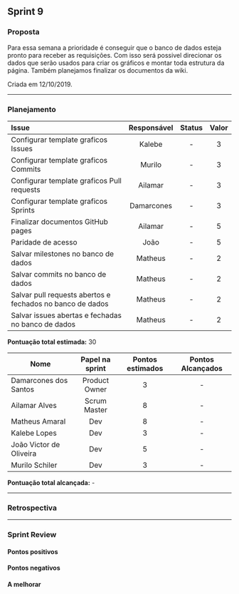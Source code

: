 ## Sprint 9

### Proposta

Para essa semana a prioridade é conseguir que o banco de dados esteja pronto para receber as requisições. Com isso será possivel direcionar os dados que serão usados para criar os gráficos e montar toda estrutura da página. Também planejamos finalizar os documentos da wiki.

Criada em 12/10/2019. 

---

### Planejamento

**Issue** | **Responsável** | **Status** | **Valor** 
:-------- | :-------------: | :--------: | :-------:
Configurar template graficos Issues | Kalebe | - | 3 
Configurar template graficos Commits | Murilo | - | 3 
Configurar template graficos Pull requests | Ailamar | - | 3 
Configurar template graficos Sprints | Damarcones | - | 3
Finalizar documentos GitHub pages | Ailamar | - | 5
Paridade de acesso | João | - | 5
Salvar milestones no banco de dados | Matheus | - | 2
Salvar commits no banco de dados | Matheus | - | 2
Salvar pull requests abertos e fechados no banco de dados | Matheus | - | 2
Salvar issues abertas e fechadas no banco de dados | Matheus | - | 2


**Pontuação total estimada:** 30


**Nome** | **Papel na sprint** | **Pontos estimados** | **Pontos Alcançados**
---------|:-------------------:| :------------------: | :-------------------:
Damarcones dos Santos | Product Owner | 3 | -
Ailamar Alves  | Scrum Master | 8 | -
Matheus Amaral | Dev | 8 | -
Kalebe Lopes  | Dev | 3 | -
João Victor de Oliveira | Dev | 5 | -
Murilo Schiler | Dev | 3 | -

**Pontuação total alcançada:** -

---

### Retrospectiva

---

### Sprint Review

#### Pontos positivos

#### Pontos negativos

#### A melhorar
